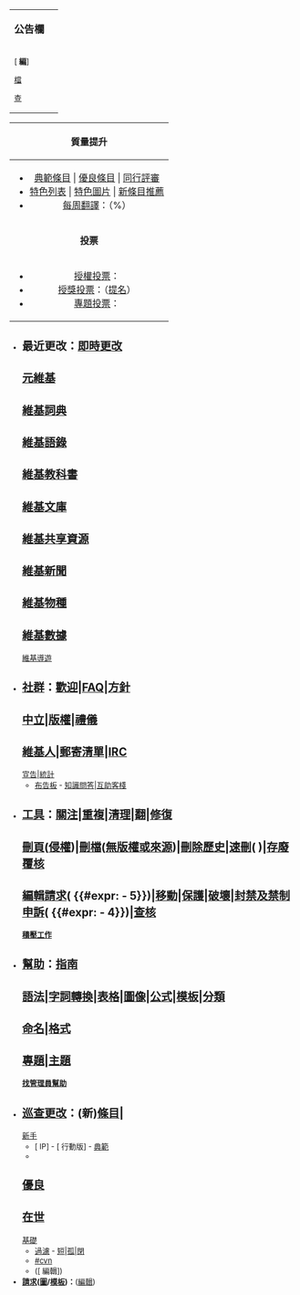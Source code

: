 <div class="plainlinks nomobile" id="recentchangesblock">

<table>
<tbody>
<tr class="odd">
<td><div style="margin-bottom: 2em; font-size: 110%;">
<p><strong>公告欄</strong></p>
</div>
<div style="font-size: small;margin-bottom:5px;">
<p>[ <strong>編</strong>]</p>
</div>
<div style="font-size: small;">
<p><a href="https://zh.wikipedia.org/wiki/Wikipedia:公告欄/存檔" title="wikilink">檔</a></p>
</div>
<div style="font-size: small;">
<p><a href="https://zh.wikipedia.org/wiki/Wikipedia:公告欄" title="wikilink">查</a></p>
</div></td>
<td></td>
</tr>
</tbody>
</table>

<table>
<thead>
<tr class="header">
<th style="text-align: center;"><p><strong>質量提升</strong></p></th>
</tr>
</thead>
<tbody>
<tr class="odd">
<td style="text-align: center;"><ul>
<li><a href="https://zh.wikipedia.org/wiki/Wikipedia:典範條目候選" title="wikilink">典範條目</a><strong></strong> | <a href="https://zh.wikipedia.org/wiki/Wikipedia:優良條目評選" title="wikilink">優良條目</a><strong></strong> | <a href="https://zh.wikipedia.org/wiki/Wikipedia:同行評審" title="wikilink">同行評審</a><strong></strong></li>
<li><a href="https://zh.wikipedia.org/wiki/Wikipedia:特色列表候選" title="wikilink">特色列表</a><strong></strong> | <a href="https://zh.wikipedia.org/wiki/Wikipedia:特色圖片評選" title="wikilink">特色圖片</a><strong></strong> | <a href="https://zh.wikipedia.org/wiki/Wikipedia:新條目推薦/候選" title="wikilink">新條目推薦</a></li>
<li><a href="https://zh.wikipedia.org/wiki/Wikipedia:每周翻譯" title="wikilink">每周翻譯</a>：<strong><a href="https://zh.wikipedia.org/wiki/{{TOWitem}}" title="wikilink"></a></strong>（%）</li>
</ul></td>
</tr>
<tr class="even">
<td style="text-align: center;"><p><strong>投票</strong></p></td>
</tr>
<tr class="odd">
<td style="text-align: center;"><ul>
<li><a href="https://zh.wikipedia.org/wiki/Wikipedia:申請成為管理員" title="wikilink">授權投票</a>：<strong></strong></li>
<li><a href="https://zh.wikipedia.org/wiki/Wikipedia:維基榮譽/授獎提名投票" title="wikilink">授獎投票</a>：<strong></strong>（<a href="https://zh.wikipedia.org/wiki/Wikipedia:維基榮譽與獎勵申請與變更" title="wikilink">提名</a>）</li>
<li><a href="https://zh.wikipedia.org/wiki/Wikipedia:投票#正在進行的投票" title="wikilink">專題投票</a>：<strong></strong></li>
</ul></td>
</tr>
</tbody>
</table>

<div style="font-size: small; clear: both;">

  - **最近更改：[即時更改](https://zh.wikipedia.org/wiki/ircrc:zh.wikipedia "wikilink")**
    -
    [元維基](https://zh.wikipedia.org/wiki/m:Special:Recentchanges "wikilink")
    -
    [維基詞典](https://zh.wikipedia.org/wiki/wikt:Special:Recentchanges "wikilink")
    -
    [維基語錄](https://zh.wikipedia.org/wiki/q:Special:Recentchanges "wikilink")
    -
    [維基教科書](https://zh.wikipedia.org/wiki/b:Special:Recentchanges "wikilink")
    -
    [維基文庫](https://zh.wikipedia.org/wiki/s:Special:Recentchanges "wikilink")
    -
    [維基共享資源](https://zh.wikipedia.org/wiki/commons:Special:Recentchanges "wikilink")
    -
    [維基新聞](https://zh.wikipedia.org/wiki/n:Special:Recentchanges "wikilink")
    -
    [維基物種](https://zh.wikipedia.org/wiki/Wikispecies:Special:Recentchanges "wikilink")
    -
    [維基數據](https://zh.wikipedia.org/wiki/d:Special:Recentchanges "wikilink")
    -
    [維基導遊](https://zh.wikipedia.org/wiki/voy:Special:Recentchanges "wikilink")
  - **[社群](https://zh.wikipedia.org/wiki/Wikipedia:社群主頁 "wikilink")**：[歡迎](https://zh.wikipedia.org/wiki/Wikipedia:歡迎 "wikilink")|[FAQ](https://zh.wikipedia.org/wiki/Wikipedia:常見問題解答 "wikilink")|[方針](https://zh.wikipedia.org/wiki/Wikipedia:方針列表 "wikilink")
    -
    [中立](https://zh.wikipedia.org/wiki/Wikipedia:中立的觀點 "wikilink")|[版權](https://zh.wikipedia.org/wiki/Wikipedia:版權資訊 "wikilink")|[禮儀](https://zh.wikipedia.org/wiki/Wikipedia:禮儀 "wikilink")
    -
    [維基人](https://zh.wikipedia.org/wiki/Wikipedia:維基人 "wikilink")|[郵寄清單](https://zh.wikipedia.org/wiki/Wikipedia:郵寄清單 "wikilink")|[IRC](https://zh.wikipedia.org/wiki/Wikipedia:IRC "wikilink")
    -
    [宣告](https://zh.wikipedia.org/wiki/Wikipedia:宣告 "wikilink")|[統計](https://zh.wikipedia.org/wiki/Special:Statistics "wikilink")
    - [布告板](https://zh.wikipedia.org/wiki/Wikipedia:各地布告板 "wikilink") -
    [知識問答](https://zh.wikipedia.org/wiki/Wikipedia:知識問答 "wikilink")|[互助客棧](https://zh.wikipedia.org/wiki/Wikipedia:互助客棧 "wikilink")
  - **[工具](https://zh.wikipedia.org/wiki/Wikipedia:實用工具 "wikilink")：**[關注](https://zh.wikipedia.org/wiki/Wikipedia:需要關注的頁面 "wikilink")|[重複](https://zh.wikipedia.org/wiki/Wikipedia:重複條目 "wikilink")|[清理](https://zh.wikipedia.org/wiki/Wikipedia:清理 "wikilink")|[翻](https://zh.wikipedia.org/wiki/Wikipedia:翻譯請求 "wikilink")|[修復](https://zh.wikipedia.org/wiki/Special:LintErrors "wikilink")
    -
    [刪頁](https://zh.wikipedia.org/wiki/Wikipedia:頁面存廢討論 "wikilink")([侵權](https://zh.wikipedia.org/wiki/Wikipedia:頁面存廢討論/疑似侵權 "wikilink"))|[刪檔](https://zh.wikipedia.org/wiki/Wikipedia:檔案存廢討論 "wikilink")([無版權或來源](https://zh.wikipedia.org/wiki/Wikipedia:檔案存廢討論/無版權訊息或檔案來源 "wikilink"))|[刪除歷史](https://zh.wikipedia.org/wiki/維基百科:修訂版本刪除請求 "wikilink")|[速刪](https://zh.wikipedia.org/wiki/Category:快速刪除候選 "wikilink")(
    )|[存廢覆核](https://zh.wikipedia.org/wiki/Wikipedia:存廢覆核請求 "wikilink")
    -
    [編輯請求](https://zh.wikipedia.org/wiki/Category:維基百科編輯被保護頁面請求 "wikilink")(
    {{\#expr: -
    5}})|[移動](https://zh.wikipedia.org/wiki/Category:移動請求 "wikilink")|[保護](https://zh.wikipedia.org/wiki/Wikipedia:請求保護頁面 "wikilink")|[破壞](https://zh.wikipedia.org/wiki/Wikipedia:當前的破壞 "wikilink")|[封禁及禁制申訴](https://zh.wikipedia.org/wiki/Category:封禁及禁制申訴 "wikilink")(
    {{\#expr: -
    4}})|[查核](https://zh.wikipedia.org/wiki/Wikipedia:元維基用戶查核協助請求 "wikilink")
    -
    **[積壓工作](https://zh.wikipedia.org/wiki/Category:維基百科積壓工作 "wikilink")**
  - **[幫助](https://zh.wikipedia.org/wiki/Help:目錄 "wikilink")**：[指南](https://zh.wikipedia.org/wiki/Wikipedia:使用指南 "wikilink")
    -
    [語法](https://zh.wikipedia.org/wiki/help:如何編輯頁面 "wikilink")|[字詞轉換](https://zh.wikipedia.org/wiki/Wikipedia:字詞轉換處理 "wikilink")|[表格](https://zh.wikipedia.org/wiki/Wikipedia:表格 "wikilink")|[圖像](https://zh.wikipedia.org/wiki/Wikipedia:圖片教程 "wikilink")|[公式](https://zh.wikipedia.org/wiki/Help:數學公式 "wikilink")|[模板](https://zh.wikipedia.org/wiki/Wikipedia:模板訊息 "wikilink")|[分類](https://zh.wikipedia.org/wiki/Wikipedia:頁面分類 "wikilink")
    -
    [命名](https://zh.wikipedia.org/wiki/wikipedia:命名常規 "wikilink")|[格式](https://zh.wikipedia.org/wiki/Wikipedia:格式手冊 "wikilink")
    -
    [專題](https://zh.wikipedia.org/wiki/Wikipedia:專題 "wikilink")|[主題](https://zh.wikipedia.org/wiki/Portal:首頁 "wikilink")
    -
    **[找管理員幫助](https://zh.wikipedia.org/wiki/Wikipedia:管理員通告板 "wikilink")**
  - **[巡查更改](https://zh.wikipedia.org/wiki/Wikipedia:最近更改巡查 "wikilink")：(新)[條目](https://zh.wikipedia.org/wiki/Special:Newpages "wikilink")|[](https://zh.wikipedia.org/wiki/Special:Newimages "wikilink")**
    -
    [新手](https://zh.wikipedia.org/wiki/Special:Contributions/newbies "wikilink")
    - \[ IP\] - \[ 行動版\] -
    [典範](https://zh.wikipedia.org/wiki/Special:RecentChangesLinked/Category:典範條目 "wikilink")
    -
    [優良](https://zh.wikipedia.org/wiki/Special:RecentChangesLinked/Category:優良條目 "wikilink")
    -
    [在世](https://zh.wikipedia.org/wiki/Special:RecentChangesLinked/Category:在世人物 "wikilink")
    -
    [基礎](https://zh.wikipedia.org/wiki/Special:RecentChangesLinked/Wikipedia:基礎條目 "wikilink")
    - [過濾](https://zh.wikipedia.org/wiki/Special:AbuseLog "wikilink") -
    [短](https://zh.wikipedia.org/wiki/Special:Shortpages "wikilink")|[孤](https://zh.wikipedia.org/wiki/Special:Lonelypages "wikilink")|[閉](https://zh.wikipedia.org/wiki/Special:斷鏈頁面 "wikilink")
    - [\#cvn](https://zh.wikipedia.org/wiki/irc:cvn-zh-scan "wikilink")
    - (\[ 編輯\])
  - **[請求](https://zh.wikipedia.org/wiki/Wikipedia:條目請求 "wikilink")([圖](https://zh.wikipedia.org/wiki/Wikipedia:圖片請求 "wikilink")/[模板](https://zh.wikipedia.org/wiki/Wikipedia:模板請求 "wikilink"))：**([編輯](https://zh.wikipedia.org/wiki/wikipedia:最近更改條目請求 "wikilink"))

</div>

</div>
